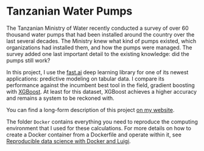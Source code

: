 Tanzanian Water Pumps
==============================

The Tanzanian Ministry of Water recently conducted a survey of over 60 thousand water pumps that had been installed around the country over the last several decades.  The Ministry knew what kind of pumps existed, which organizations had installed them, and how the pumps were managed.  The survey added one last important detail to the existing knowledge: did the pumps still work? 

In this project, I use the [fast.ai](https://www.fast.ai/) deep learning library for one of its newest applications: predictive modeling on tabular data.  I compare its performance against the incumbent best tool in the field, gradient boosting with [XGBoost](https://xgboost.readthedocs.io/en/latest/). At least for this dataset, XGBoost achieves a higher accuracy and remains a system to be reckoned with.

You can find a long-form description of this project [on my website](https://www.martinalarcon.org/2019-06-01-water-pumps/).

The folder `Docker` contains everything you need to reproduce the computing environment that I used for these calculations. For more details on how to create a Docker container from a Dockerfile and operate within it, see [Reproducible data science with Docker and Luigi](https://www.martinalarcon.org/2019-06-08-reproducible-science/).